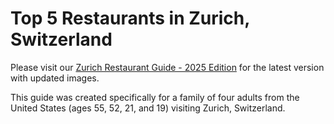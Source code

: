 # Top 5 Restaurants in Zurich, Switzerland

Please visit our [Zurich Restaurant Guide - 2025 Edition](https://hollistercole.github.io/DevinWritingNotes/TopZurichRestaurants.html) for the latest version with updated images.

This guide was created specifically for a family of four adults from the United States (ages 55, 52, 21, and 19) visiting Zurich, Switzerland.
